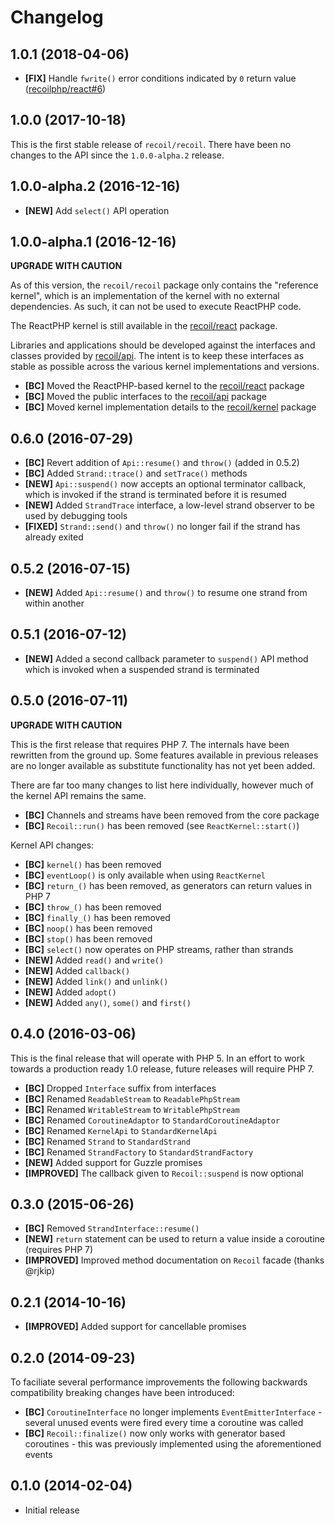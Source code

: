 # Changelog

## 1.0.1 (2018-04-06)

- **[FIX]** Handle `fwrite()` error conditions indicated by `0` return value ([recoilphp/react#6](https://github.com/recoilphp/react#6))

## 1.0.0 (2017-10-18)

This is the first stable release of `recoil/recoil`. There have been no changes
to the API since the `1.0.0-alpha.2` release.

## 1.0.0-alpha.2 (2016-12-16)

- **[NEW]** Add `select()` API operation

## 1.0.0-alpha.1 (2016-12-16)

**UPGRADE WITH CAUTION**

As of this version, the `recoil/recoil` package only contains the
"reference kernel", which is an implementation of the kernel with no external
dependencies. As such, it can not be used to execute ReactPHP code.

The ReactPHP kernel is still available in the [recoil/react](https://github.com/recoilphp/react)
package.

Libraries and applications should be developed against the interfaces and
classes provided by [recoil/api](https://github.com/recoilphp/api). The intent
is to keep these interfaces as stable as possible across the various kernel
implementations and versions.

- **[BC]** Moved the ReactPHP-based kernel to the [recoil/react](https://github.com/recoilphp/react) package
- **[BC]** Moved the public interfaces to the [recoil/api](https://github.com/recoilphp/api) package
- **[BC]** Moved kernel implementation details to the [recoil/kernel](https://github.com/recoilphp/kernel) package

## 0.6.0 (2016-07-29)

- **[BC]** Revert addition of `Api::resume()` and `throw()` (added in 0.5.2)
- **[BC]** Added `Strand::trace()` and `setTrace()` methods
- **[NEW]** `Api::suspend()` now accepts an optional terminator callback, which is invoked if the strand is terminated before it is resumed
- **[NEW]** Added `StrandTrace` interface, a low-level strand observer to be used by debugging tools
- **[FIXED]** `Strand::send()` and `throw()` no longer fail if the strand has already exited

## 0.5.2 (2016-07-15)

- **[NEW]** Added `Api::resume()` and `throw()` to resume one strand from within another

## 0.5.1 (2016-07-12)

- **[NEW]** Added a second callback parameter to `suspend()` API method which is invoked when a suspended strand is terminated

## 0.5.0 (2016-07-11)

**UPGRADE WITH CAUTION**

This is the first release that requires PHP 7. The internals have been rewritten
from the ground up. Some features available in previous releases are no longer
available as substitute functionality has not yet been added.

There are far too many changes to list here individually, however much of the
kernel API remains the same.

- **[BC]** Channels and streams have been removed from the core package
- **[BC]** `Recoil::run()` has been removed (see `ReactKernel::start()`)

Kernel API changes:

- **[BC]** `kernel()` has been removed
- **[BC]** `eventLoop()` is only available when using `ReactKernel`
- **[BC]** `return_()` has been removed, as generators can return values in PHP 7
- **[BC]** `throw_()` has been removed
- **[BC]** `finally_()` has been removed
- **[BC]** `noop()` has been removed
- **[BC]** `stop()` has been removed
- **[BC]** `select()` now operates on PHP streams, rather than strands
- **[NEW]** Added `read()` and `write()`
- **[NEW]** Added `callback()`
- **[NEW]** Added `link()` and `unlink()`
- **[NEW]** Added `adopt()`
- **[NEW]** Added `any()`, `some()` and `first()`

## 0.4.0 (2016-03-06)

This is the final release that will operate with PHP 5. In an effort to work
towards a production ready 1.0 release, future releases will require PHP 7.

- **[BC]** Dropped `Interface` suffix from interfaces
- **[BC]** Renamed `ReadableStream` to `ReadablePhpStream`
- **[BC]** Renamed `WritableStream` to `WritablePhpStream`
- **[BC]** Renamed `CoroutineAdaptor` to `StandardCoroutineAdaptor`
- **[BC]** Renamed `KernelApi` to `StandardKernelApi`
- **[BC]** Renamed `Strand` to `StandardStrand`
- **[BC]** Renamed `StrandFactory` to `StandardStrandFactory`
- **[NEW]** Added support for Guzzle promises
- **[IMPROVED]** The callback given to `Recoil::suspend` is now optional

## 0.3.0 (2015-06-26)

- **[BC]** Removed `StrandInterface::resume()`
- **[NEW]** `return` statement can be used to return a value inside a coroutine (requires PHP 7)
- **[IMPROVED]** Improved method documentation on `Recoil` facade (thanks @rjkip)

## 0.2.1 (2014-10-16)

- **[IMPROVED]** Added support for cancellable promises

## 0.2.0 (2014-09-23)

To faciliate several performance improvements the following backwards compatibility breaking changes have been introduced:

- **[BC]** `CoroutineInterface` no longer implements `EventEmitterInterface` - several unused events were fired every time a coroutine was called
- **[BC]** `Recoil::finalize()` now only works with generator based coroutines - this was previously implemented using the aforementioned events

## 0.1.0 (2014-02-04)

- Initial release
